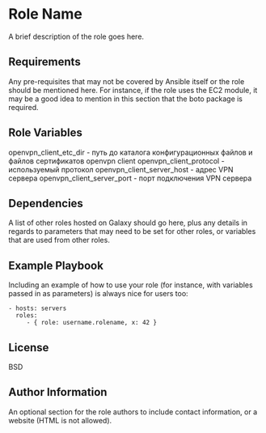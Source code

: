 Role Name
=========

A brief description of the role goes here.

Requirements
------------

Any pre-requisites that may not be covered by Ansible itself or the role should be mentioned here. For instance, if the role uses the EC2 module, it may be a good idea to mention in this section that the boto package is required.

Role Variables
--------------

openvpn_client_etc_dir - путь до каталога конфигурационных файлов и файлов сертификатов  openvpn client
openvpn_client_protocol - используемый протокол
openvpn_client_server_host - адрес  VPN сервера
openvpn_client_server_port - порт подключения VPN сервера

Dependencies
------------

A list of other roles hosted on Galaxy should go here, plus any details in regards to parameters that may need to be set for other roles, or variables that are used from other roles.

Example Playbook
----------------

Including an example of how to use your role (for instance, with variables passed in as parameters) is always nice for users too:

    - hosts: servers
      roles:
         - { role: username.rolename, x: 42 }

License
-------

BSD

Author Information
------------------

An optional section for the role authors to include contact information, or a website (HTML is not allowed).

